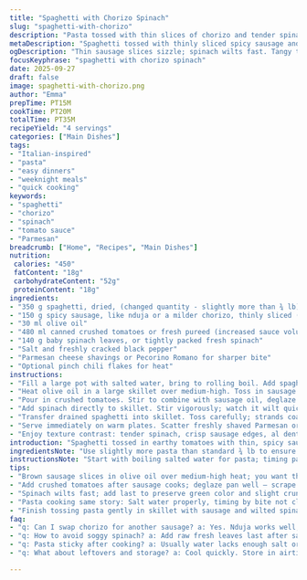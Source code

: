 ```yaml
---
title: "Spaghetti with Chorizo Spinach"
slug: "spaghetti-with-chorizo"
description: "Pasta tossed with thin slices of chorizo and tender spinach leaves. Cook until al dente, then combine with a tomato base for a subtly smoky, vibrant sauce. Parmesan shavings finish the dish with salty richness. A hint of chili flakes optional. Uses fresh baby spinach but frozen works if pressed dry. Olive oil acts as the flavor carrier, browning sausages for depth. A quick simmer avoids losing the fresh green color. Adaptable, no eggs, dairy-light option with shaved cheese on top."
metaDescription: "Spaghetti tossed with thinly sliced spicy sausage and quick-wilted spinach, coated lightly in a smoky tomato sauce, finished with salty Parmesan shavings."
ogDescription: "Thin sausage slices sizzle; spinach wilts fast. Tangy tomato sauce clings to strands. Finish with sharp shaved cheese. Simple timing crucial for balanced bites."
focusKeyphrase: "spaghetti with chorizo spinach"
date: 2025-09-27
draft: false
image: spaghetti-with-chorizo.png
author: "Emma"
prepTime: PT15M
cookTime: PT20M
totalTime: PT35M
recipeYield: "4 servings"
categories: ["Main Dishes"]
tags:
- "Italian-inspired"
- "pasta"
- "easy dinners"
- "weeknight meals"
- "quick cooking"
keywords:
- "spaghetti"
- "chorizo"
- "spinach"
- "tomato sauce"
- "Parmesan"
breadcrumb: ["Home", "Recipes", "Main Dishes"]
nutrition: 
 calories: "450"
 fatContent: "18g"
 carbohydrateContent: "52g"
 proteinContent: "18g"
ingredients:
- "350 g spaghetti, dried, (changed quantity - slightly more than ¾ lb)"
- "150 g spicy sausage, like nduja or a milder chorizo, thinly sliced (swapped chorizo for nduja variant)"
- "30 ml olive oil"
- "480 ml canned crushed tomatoes or fresh pureed (increased sauce volume slightly)"
- "140 g baby spinach leaves, or tightly packed fresh spinach"
- "Salt and freshly cracked black pepper"
- "Parmesan cheese shavings or Pecorino Romano for sharper bite"
- "Optional pinch chili flakes for heat"
instructions:
- "Fill a large pot with salted water, bring to rolling boil. Add spaghetti and stir occasionally to stop sticking. Watch for just shy of al dente, around 9-11 minutes depending on brand. Soft but with firm bite. Drain, reserving a little pasta water for sauce if needed."
- "Heat olive oil in a large skillet over medium-high. Toss in sausage slices; hear sizzling, smell rich fat releasing. Cook until golden edges, slightly crisp, about 5 minutes, stirring occasionally."
- "Pour in crushed tomatoes. Stir to combine with sausage oil, deglaze tasty browned bits off bottom. Bring to gentle boil then lower heat to simmer. Small bubbles, sauce thickened slightly but still juicy, around 5 minutes."
- "Add spinach directly to skillet. Stir vigorously; watch it wilt quickly - deep green fades to dark shiny leaves, tender not mushy. Should only take 1-2 minutes. Season with salt, pepper; test a leaf."
- "Transfer drained spaghetti into skillet. Toss carefully; strands coat evenly with sauce, sausage bits distributed. If dry, splash reserved pasta water to loosen. Heat through 1-2 minutes until all elements marry. No clumps."
- "Serve immediately on warm plates. Scatter freshly shaved Parmesan or Pecorino. A drizzle of olive oil if feeling indulgent. Optional chili flakes sprinkled for kick."
- "Enjoy texture contrast: tender spinach, crisp sausage edges, al dente pasta. Sauce rich but balanced acidity. Best eaten hot, any leftovers lose charm quickly."
introduction: "Spaghetti tossed in earthy tomatoes with thin, spicy sausage slices and fresh spinach. I’ve tried many variations—overcooking spinach kills the color and the vibrant bright bite. Undersized sausage bits melt but lack texture; too thick overwhelms. Balance lies in quick wilting leaves, sizzling sausage fat carrying flavor. The sauce should cling lightly not drown pasta. Parmesan or Pecorino adds salty, nutty crunch. No butter or cream, olive oil handles fine. Boil spaghetti carefully—no mush, no stick. If you like heat, a pinch of chili flakes lifts it but is optional. This dish, simple yet lively, rewards attention to timing and texture. More than spaghetti with sauce—coated strands, crunchy sausage edges, and wilted green freshness. A satisfying meal that works for busy nights or small dinner parties."
ingredientsNote: "Use slightly more pasta than standard ¾ lb to ensure enough strands to soak up the sauce. Sausage swap keeps it interesting; nduja adds spreadable spice and richness while chorizo remains classic. Fresh baby spinach preferred for tenderness and quick wilting; frozen needs squeezing dry to avoid watery sauce. Olive oil must be good quality—the flavor base. Sauce quantity increased for better coating without drowning pasta—too dry, dish feels clumpy; too wet, pasta loses texture. Parmesan can be replaced by Pecorino, sharper notes balance fatty sausage. Chili flakes optional but recommended if you’ve got them. Salt is crucial, but adjust depending on sausage saltiness. Don’t skip it. Reserve some pasta water before draining—if sauce thickens too much, it saves the day by loosening consistency gently. Key: ingredients should harmonize, simple, fresh, balanced."
instructionsNote: "Start with boiling salted water for pasta; timing pasta by feel beats clocks. Pasta should ‘bite’ just firm yet cooked through. Meanwhile, brown sausage in oil, hearing that satisfying sizzle—caramelization is flavor gold. Don’t overcrowd pan or sausage steams instead; stir gently but let it have contact with hot surface. Add tomatoes, bring up to mild simmer; bubbles break surface, sauce thickens naturally. Add spinach last. Stir quickly; spinach wilts in seconds, bright green fades to darker shiny hue—any longer and texture suffers. Toss pasta in pan to coat thoroughly; sauce clings better with correct moisture. If dry, splash some reserved cooking water rather than adding plain water. Finish with salty, umami-packed cheese shavings, never grated powder for texture contrast. Optional drizzle oil for shine, richness. Timing and sensory cues guide the process more than exact minutes. Smell sausage fat, see spinach change, taste salt balance constantly. Real cooking, no rush."
tips:
- "Brown sausage slices in olive oil over medium-high heat; you want that crisp golden edge, not mush. Listen for steady sizzling noise — fat rendering releases flavor. Don’t crowd pan or steam instead of brown. Keep stirring gently to prevent burning but let contact stay consistent. Oil carries richness; avoid cheap olive oil to keep sauce depth intact."
- "Add crushed tomatoes after sausage cooks; deglaze pan well — scrape those tasty browned bits off the bottom with your spoon. Small bubbles mean simmer just started. Sauce texture shifts here. Avoid full boil or sauce dries out and acidity sharpens. Adjust heat to maintain gentle simmer around 5 minutes for balanced body."
- "Spinach wilts fast; add last to preserve green color and slight crunch. Stir vigorously but quickly; deep green shifts to shiny dark leaves within 1-2 minutes. Overcook and leaves turn limp, dull, mushy. Frozen spinach requires pressing dry first, or sauce turns watery. Fresh preferred for texture contrast against firm pasta and crisp sausage."
- "Pasta cooking same story: Salt water properly, timing by bite not clock. For spaghetti, 9-11 minutes depending on brand. Should still have firm resistance when bitten - al dente means feel, slight chew, not soft mush or raw crunch. Reserve pasta water before draining. Splash into sauce if dry to loosen. Water starch helps sauce cling well without thinning out."
- "Finish tossing pasta gently in skillet with sausage and wilted spinach. Strands coat evenly if moisture balanced. Cheese shavings on top add salty crunch and umami. Avoid grated powder which melts into sauce and loses texture. Optional drizzle olive oil for shine and additional layer of flavor but use sparingly so it doesn’t grease plate."
faq:
- "q: Can I swap chorizo for another sausage? a: Yes. Nduja works well; spreadable and spicy. Mild Italian sausage okay if you want less heat. Avoid very lean sausages or dry texture. Fat content helps flavor and sauce richness."
- "q: How to avoid soggy spinach? a: Add raw fresh leaves last after sauce simmers. Stir fast, watch color shift green to dark shiny quickly. Remove promptly. If frozen, thaw and press out excess water hefty to keep sauce tight. No extra water means better texture."
- "q: Pasta sticky after cooking? a: Usually water lacks enough salt or pasta overcooked. Stir during boiling to avoid clumps. Drain promptly. Splash reserved pasta water back in sauce to smooth clumps if too thick. Don’t rinse pasta or you’ll lose starch needed for sauce."
- "q: What about leftovers and storage? a: Cool quickly. Store in airtight container, fridge up to 2 days best. Spinach softens overnight. Can reheat gently on stove adding drop olive oil or reserved water to loosen. Avoid microwave strong blasts, kills texture fast. Reheat only once."

---
```

